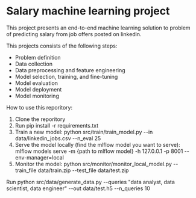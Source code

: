 # Salary machine learning project

This project presents an end-to-end machine learning solution to problem of predicting salary from job offers posted on linkedin.

This projects consists of the following steps:
- Problem definition
- Data collection
- Data preprocessing and feature engineering
- Model selection, training, and fine-tuning
- Model evaluation
- Model deployment
- Model monitoring


How to use this reporitory:
1. Clone the reporitory
2. Run pip install -r requirements.txt
3. Train a new model: python src/train/train_model.py --in data/linkedin_jobs.csv --n_eval 25
4. Serve the model locally (find the mlflow model you want to serve): 
    mlflow models serve -m {path to mlflow model} -h 127.0.0.1 -p 8001 --env-manager=local
5. Monitor the model: python src/monitor/monitor_local_model.py --train_file data/train.zip --test_file data/test.zip
   

Run python src/data/generate_data.py --queries "data analyst, data scientist, data engineer" --out data/test.h5 --n_queries 10
  
               